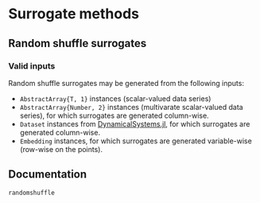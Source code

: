 # Surrogate methods

## Random shuffle surrogates 


### Valid inputs
Random shuffle surrogates may be generated from the following inputs:

- `AbstractArray{T, 1}` instances (scalar-valued data series)
- `AbstractArray{Number, 2}` instances (multivarate scalar-valued data series), for which surrogates are generated column-wise. 
- `Dataset` instances from [DynamicalSystems.jl](https://github.com/JuliaDynamics/DynamicalSystems.jl), for which surrogates are generated column-wise. 
- `Embedding` instances, for which surrogates are generated variable-wise (row-wise on the points).


## Documentation

```@docs
randomshuffle
```